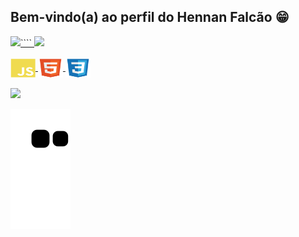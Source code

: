 ## Bem-vindo(a) ao perfil do Hennan Falcão 😁

 <div>
   <a href="https://github.com/hennanfalcao">
   <img height="180em" src="https://github-readme-stats.vercel.app/api?username=hennanfalcao&show_icons=true&theme=tokyonight&include_all_commits=true&count_private=true"/>````
   <img height="180em" src="https://github-readme-stats.vercel.app/api/top-langs/?username=hennanfalcao&layout=compact&langs_count=6&theme=tokyonight"/>

</div>
<div style="display: inline_block"><br>
  <img align="center" alt="Js" height="30" width="40" src="https://raw.githubusercontent.com/devicons/devicon/master/icons/javascript/javascript-plain.svg">
  <img align="center" alt="HTML" height="30" width="40" src="https://raw.githubusercontent.com/devicons/devicon/master/icons/html5/html5-original.svg">
  <img align="center" alt="CSS" height="30" width="40" src="https://raw.githubusercontent.com/devicons/devicon/master/icons/css3/css3-original.svg">
</div>
 
 <br>
 
<div>  
  <a href="https://www.linkedin.com/in/hennan-heim-79a89894/" target="_blank"><img src="https://img.shields.io/badge/-LinkedIn-%230077B5?style=for-the-badge&logo=linkedin&logoColor=white" target="_blank"></a> 
 
  ![Snake animation](https://github.com/hennanfalcao/hennanfalcao/blob/output/github-contribution-grid-snake.svg)

</div>
